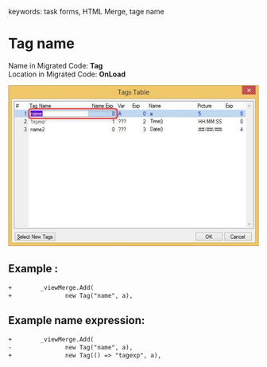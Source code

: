 ﻿keywords: task forms, HTML Merge, tage name

# Tag name

Name in Migrated Code: **Tag**   
Location in Migrated Code: **OnLoad**  

![2018 01 02 17H04 31 Tagename](2018-01-02_17h04_31-tagename.jpg)

## Example :
```csdiff
+        _viewMerge.Add(
+            	new Tag("name", a), 
```
## Example name expression:
```csdiff
+        _viewMerge.Add(
-            	new Tag("name", a), 
+            	new Tag(() => "tagexp", a), 
```
